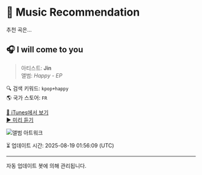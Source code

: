
# 🎵 Music Recommendation

추천 곡은...

## 🎧 I will come to you  
> 아티스트: **Jin**  
> 앨범: _Happy - EP_  

🔍 검색 키워드: `kpop+happy`  
🌎 국가 스토어: `FR`

[🔗 iTunes에서 보기](https://music.apple.com/fr/album/i-will-come-to-you/1772351320?i=1772351439&uo=4)  
[▶️ 미리 듣기](https://audio-ssl.itunes.apple.com/itunes-assets/AudioPreview221/v4/e1/e1/d2/e1e1d2f6-aad4-924f-e773-15b6e1a38c6e/mzaf_5985859905110064057.plus.aac.p.m4a)

![앨범 아트워크](https://is1-ssl.mzstatic.com/image/thumb/Music221/v4/c5/21/a1/c521a133-2a4d-05da-205f-19093c53cd55/198704169175_Cover.jpg/100x100bb.jpg)

⏳ 업데이트 시간: 2025-08-19 01:56:09 (UTC)

---
자동 업데이트 봇에 의해 관리됩니다.
